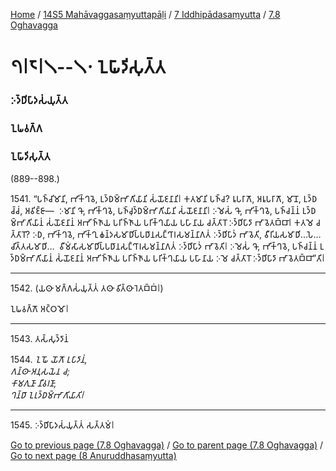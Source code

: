 
[Home](/) / [14S5 Mahāvaggasaṃyuttapāḷi](/tipitaka/14S5.md) / [7 Iddhipādasaṃyutta](/tipitaka/14S5/7.md) / [7.8 Oghavagga](/tipitaka/14S5/7/7.8.md)

# 𑁭𑁇𑁮𑁇𑁧--𑁧𑁦 𑀑𑀖𑀸𑀤𑀺𑀲𑀼𑀢𑁆𑀢

### 𑀇𑀤𑁆𑀥𑀺𑀧𑀸𑀤𑀲𑀁𑀬𑀼𑀢𑁆𑀢

### 𑀑𑀖𑀯𑀕𑁆𑀕

### 𑀑𑀖𑀸𑀤𑀺𑀲𑀼𑀢𑁆𑀢

(889--898.)

1541\. “𑀧𑀜𑁆𑀘𑀺𑀫𑀸𑀦𑀺, 𑀪𑀺𑀓𑁆𑀔𑀯𑁂, 𑀉𑀤𑁆𑀥𑀫𑁆𑀪𑀸𑀕𑀺𑀬𑀸𑀦𑀺 𑀲𑀁𑀬𑁄𑀚𑀦𑀸𑀦𑀺𑁇 𑀓𑀢𑀫𑀸𑀦𑀺 𑀧𑀜𑁆𑀘? 𑀭𑀽𑀧𑀭𑀸𑀕𑁄, 𑀅𑀭𑀽𑀧𑀭𑀸𑀕𑁄, 𑀫𑀸𑀦𑁄, 𑀉𑀤𑁆𑀥𑀘𑁆𑀘𑀁, 𑀅𑀯𑀺𑀚𑁆𑀚𑀸—  𑀇𑀫𑀸𑀦𑀺 𑀔𑁄, 𑀪𑀺𑀓𑁆𑀔𑀯𑁂, 𑀧𑀜𑁆𑀘𑀼𑀤𑁆𑀥𑀫𑁆𑀪𑀸𑀕𑀺𑀬𑀸𑀦𑀺 𑀲𑀁𑀬𑁄𑀚𑀦𑀸𑀦𑀺𑁇 𑀇𑀫𑁂𑀲𑀁 𑀔𑁄, 𑀪𑀺𑀓𑁆𑀔𑀯𑁂, 𑀧𑀜𑁆𑀘𑀦𑁆𑀦𑀁 𑀉𑀤𑁆𑀥𑀫𑁆𑀪𑀸𑀕𑀺𑀬𑀸𑀦𑀁 𑀲𑀁𑀬𑁄𑀚𑀦𑀸𑀦𑀁 𑀅𑀪𑀺𑀜𑁆𑀜𑀸𑀬 𑀧𑀭𑀺𑀜𑁆𑀜𑀸𑀬 𑀧𑀭𑀺𑀓𑁆𑀔𑀬𑀸𑀬 𑀧𑀳𑀸𑀦𑀸𑀬 𑀘𑀢𑁆𑀢𑀸𑀭𑁄 𑀇𑀤𑁆𑀥𑀺𑀧𑀸𑀤𑀸 𑀪𑀸𑀯𑁂𑀢𑀩𑁆𑀩𑀸𑁇 𑀓𑀢𑀫𑁂 𑀘𑀢𑁆𑀢𑀸𑀭𑁄? 𑀇𑀥, 𑀪𑀺𑀓𑁆𑀔𑀯𑁂, 𑀪𑀺𑀓𑁆𑀔𑀼 𑀙𑀦𑁆𑀤𑀲𑀫𑀸𑀥𑀺𑀧𑁆𑀧𑀥𑀸𑀦𑀲𑀗𑁆𑀔𑀸𑀭𑀲𑀫𑀦𑁆𑀦𑀸𑀕𑀢𑀁 𑀇𑀤𑁆𑀥𑀺𑀧𑀸𑀤𑀁 𑀪𑀸𑀯𑁂𑀢𑀺, 𑀯𑀻𑀭𑀺𑀬𑀲𑀫𑀸𑀥𑀺…𑀧𑁂…  𑀘𑀺𑀢𑁆𑀢𑀲𑀫𑀸𑀥𑀺…  𑀯𑀻𑀫𑀁𑀲𑀸𑀲𑀫𑀸𑀥𑀺𑀧𑁆𑀧𑀥𑀸𑀦𑀲𑀗𑁆𑀔𑀸𑀭𑀲𑀫𑀦𑁆𑀦𑀸𑀕𑀢𑀁 𑀇𑀤𑁆𑀥𑀺𑀧𑀸𑀤𑀁 𑀪𑀸𑀯𑁂𑀢𑀺𑁇 𑀇𑀫𑁂𑀲𑀁 𑀔𑁄, 𑀪𑀺𑀓𑁆𑀔𑀯𑁂, 𑀧𑀜𑁆𑀘𑀦𑁆𑀦𑀁 𑀉𑀤𑁆𑀥𑀫𑁆𑀪𑀸𑀕𑀺𑀬𑀸𑀦𑀁 𑀲𑀁𑀬𑁄𑀚𑀦𑀸𑀦𑀁 𑀅𑀪𑀺𑀜𑁆𑀜𑀸𑀬 𑀧𑀭𑀺𑀜𑁆𑀜𑀸𑀬 𑀧𑀭𑀺𑀓𑁆𑀔𑀬𑀸𑀬 𑀧𑀳𑀸𑀦𑀸𑀬 𑀇𑀫𑁂 𑀘𑀢𑁆𑀢𑀸𑀭𑁄 𑀇𑀤𑁆𑀥𑀺𑀧𑀸𑀤𑀸 𑀪𑀸𑀯𑁂𑀢𑀩𑁆𑀩𑀸”𑀢𑀺𑁇

---

1542\. (𑀬𑀣𑀸 𑀫𑀕𑁆𑀕𑀲𑀁𑀬𑀼𑀢𑁆𑀢𑀁 𑀢𑀣𑀸 𑀯𑀺𑀢𑁆𑀣𑀸𑀭𑁂𑀢𑀩𑁆𑀩𑀁𑁇)

  
𑀑𑀖𑀯𑀕𑁆𑀕𑁄 𑀅𑀝𑁆𑀞𑀫𑁄𑁇



---

1543\. 𑀢𑀲𑁆𑀲𑀼𑀤𑁆𑀤𑀸𑀦𑀁



1544\. _𑀑𑀖𑁄 𑀬𑁄𑀕𑁄 𑀉𑀧𑀸𑀤𑀸𑀦𑀁,_  
_𑀕𑀦𑁆𑀣𑀸 𑀅𑀦𑀼𑀲𑀬𑁂𑀦 𑀘;_  
_𑀓𑀸𑀫𑀕𑀼𑀡𑀸 𑀦𑀻𑀯𑀭𑀡𑀸,_  
_𑀔𑀦𑁆𑀥𑀸 𑀑𑀭𑀼𑀤𑁆𑀥𑀫𑁆𑀪𑀸𑀕𑀺𑀬𑀸𑀢𑀺𑁇_  


---

1545\. 𑀇𑀤𑁆𑀥𑀺𑀧𑀸𑀤𑀲𑀁𑀬𑀼𑀢𑁆𑀢𑀁 𑀲𑀢𑁆𑀢𑀫𑀁𑁇



[Go to previous page (7.8 Oghavagga)](/tipitaka/14S5/7/7.8.md) / [Go to parent page (7.8 Oghavagga)](/tipitaka/14S5/7/7.8.md) / [Go to next page (8 Anuruddhasaṃyutta)](/tipitaka/14S5/8.md)


